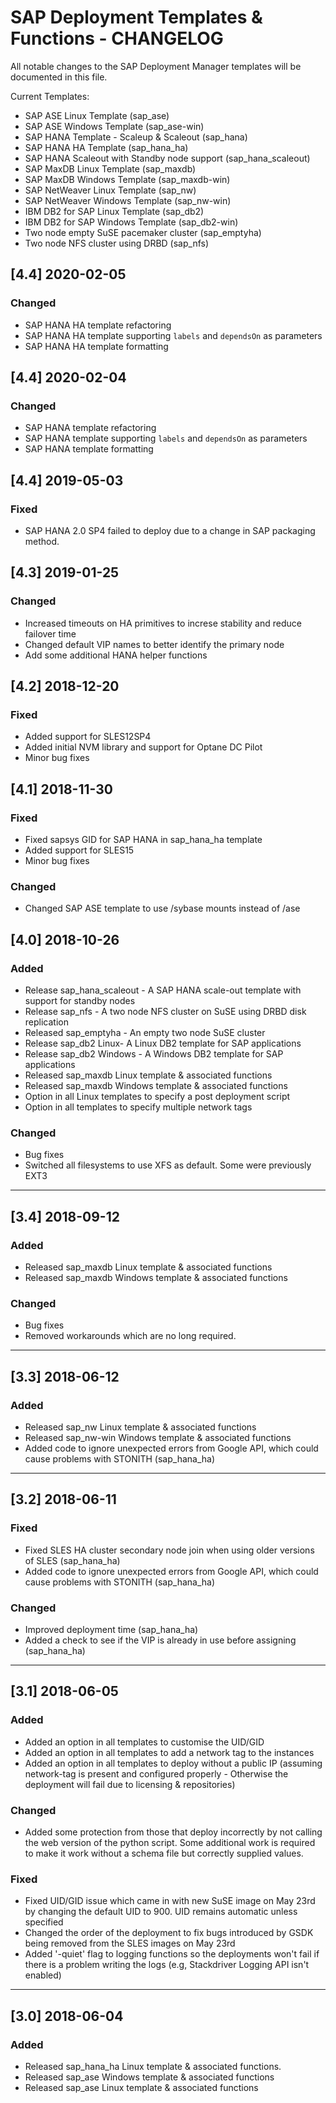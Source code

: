 # SAP Deployment Templates & Functions -  CHANGELOG
All notable changes to the SAP Deployment Manager templates will be documented in this file.

Current Templates:

- SAP ASE Linux Template (sap_ase)
- SAP ASE Windows Template (sap_ase-win)
- SAP HANA Template - Scaleup & Scaleout (sap_hana)
- SAP HANA HA Template (sap_hana_ha)
- SAP HANA Scaleout with Standby node support (sap_hana_scaleout)
- SAP MaxDB Linux Template (sap_maxdb)
- SAP MaxDB Windows Template (sap_maxdb-win)
- SAP NetWeaver Linux Template (sap_nw)
- SAP NetWeaver Windows Template (sap_nw-win)
- IBM DB2 for SAP Linux Template (sap_db2)
- IBM DB2 for SAP Windows Template (sap_db2-win)
- Two node empty SuSE pacemaker cluster (sap_emptyha)
- Two node NFS cluster using DRBD (sap_nfs)

## [4.4] 2020-02-05
### Changed
- SAP HANA HA template refactoring
- SAP HANA HA template supporting `labels` and `dependsOn` as parameters
- SAP HANA HA template formatting

## [4.4] 2020-02-04
### Changed
- SAP HANA template refactoring
- SAP HANA template supporting `labels` and `dependsOn` as parameters
- SAP HANA template formatting

## [4.4] 2019-05-03
### Fixed
- SAP HANA 2.0 SP4 failed to deploy due to a change in SAP packaging method.

## [4.3] 2019-01-25
### Changed
- Increased timeouts on HA primitives to increse stability and reduce failover time
- Changed default VIP names to better identify the primary node
- Add some additional HANA helper functions

## [4.2] 2018-12-20
### Fixed
- Added support for SLES12SP4
- Added initial NVM library and support for Optane DC Pilot
- Minor bug fixes

## [4.1] 2018-11-30
### Fixed
- Fixed sapsys GID for SAP HANA in sap_hana_ha template
- Added support for SLES15
- Minor bug fixes

### Changed
- Changed SAP ASE template to use /sybase mounts instead of /ase

## [4.0] 2018-10-26
### Added
- Release sap_hana_scaleout - A SAP HANA scale-out template with support for standby nodes
- Release sap_nfs - A two node NFS cluster on SuSE using DRBD disk replication
- Released sap_emptyha - An empty two node SuSE cluster
- Release sap_db2 Linux- A Linux DB2 template for SAP applications
- Release sap_db2 Windows - A Windows DB2 template for SAP applications
- Released sap_maxdb Linux template & associated functions
- Released sap_maxdb Windows template & associated functions
- Option in all Linux templates to specify a post deployment script
- Option in all templates to specify multiple network tags


### Changed
- Bug fixes
- Switched all filesystems to use XFS as default. Some were previously EXT3


---
## [3.4] 2018-09-12
### Added
- Released sap_maxdb Linux template & associated functions
- Released sap_maxdb Windows template & associated functions


### Changed
- Bug fixes
- Removed workarounds which are no long required.

---

## [3.3] 2018-06-12
### Added
- Released sap_nw Linux template & associated functions
- Released sap_nw-win Windows template & associated functions
- Added code to ignore unexpected errors from Google API, which could cause problems with STONITH (sap_hana_ha)

---

## [3.2] 2018-06-11
### Fixed
- Fixed SLES HA cluster secondary node join when using older versions of SLES (sap_hana_ha)
- Added code to ignore unexpected errors from Google API, which could cause problems with STONITH (sap_hana_ha)

### Changed
- Improved deployment time (sap_hana_ha)
- Added a check to see if the VIP is already in use before assigning (sap_hana_ha)

----

## [3.1] 2018-06-05
### Added
- Added an option in all templates to customise the UID/GID
- Added an option in all templates to add a network tag to the instances
- Added an option in all templates to deploy without a public IP (assuming network-tag is present and configured properly - Otherwise the deployment will fail due to licensing & repositories)

### Changed
- Added some protection from those that deploy incorrectly by not calling the web version of the python script. Some additional work is required to make it work without a schema file but correctly supplied values.

### Fixed
- Fixed UID/GID issue which came in with new SuSE image on May 23rd by changing the default UID to 900. UID remains automatic unless specified
- Changed the order of the deployment to fix bugs introduced by GSDK being removed from the SLES images on May 23rd
- Added '-quiet' flag to logging functions so the deployments won't fail if there is a problem writing the logs (e.g, Stackdriver Logging API isn't enabled)

----

## [3.0] 2018-06-04
### Added
- Released sap_hana_ha Linux template & associated functions.
- Released sap_ase Windows template & associated functions
- Released sap_ase Linux template & associated functions